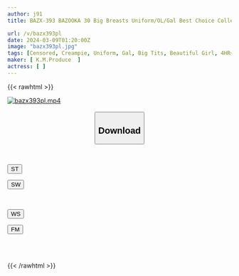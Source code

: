 ```yaml
---
author: j91
title: BAZX-393 BAZOOKA 30 Big Breasts Uniform/OL/Gal Best Choice Collection By Genre 240 Minutes SP

url: /v/bazx393pl
date: 2024-03-09T01:20:00Z
image: "bazx393pl.jpg"
tags: [Censored, Creampie, Uniform, Gal, Big Tits, Beautiful Girl, 4HR+	]
maker: [ K.M.Produce  ]
actress: [ ]
---
```



{{< rawhtml >}}

<div class="video" data-videoid="Ye62y2pevmFvDrm">
    <a href="javascript:;">
        <img src="/v/bazx393pl/bazx393pl.jpg" width="WIDTH" height="HEIGHT" alt="bazx393pl.mp4" loading="lazy">
    </a>
</div>

<script type="text/javascript" src="https://j91.asia/asset/on-demand-st.js"></script>

<br>
  <link rel="stylesheet" href="https://j91.asia/asset/bs5.css">
  
  <center>
  <button class="btn btn-primary" type="button" data-bs-toggle="collapse" data-bs-target=".multi-collapse" aria-expanded="false" aria-controls="multiCollapseExample1 multiCollapseExample2"><h2>Download</h2></button></center>
</p>
<div class="row">
  <div class="col">
    <div class="collapse multi-collapse" id="multiCollapseExample1">
      <div class="card card-body">
	      	      <br>
<div class="buttons">  
<p><a href="https://streamtape.to/v/Ye62y2pevmFvDrm" target="_blank"><button class="btn-hover color-3"><i class="fa fa-download"></i> ST</button></a></p>
<p><a href="https://cdnwish.com/015tpbufsq21" target="_blank"><button class="btn-hover color-2"><i class="fa fa-download"></i> SW</button></a></p></div>
    </div>
  </div>
</div>
  <div class="col">
    <div class="collapse multi-collapse" id="multiCollapseExample2">
      <div class="card card-body">
	      <br>
<div class="buttons">
<p><a href="javascript:;"><button class="btn-hover color-9"><i class="fa fa-download"></i> WS</button></a></p>
<p><a href="javascript:;"><button class="btn-hover color-8"><i class="fa fa-download"></i> FM</button></a></p></div>
<br><br>
      </div>
    </div>
  </div>
</div>

{{< /rawhtml >}}